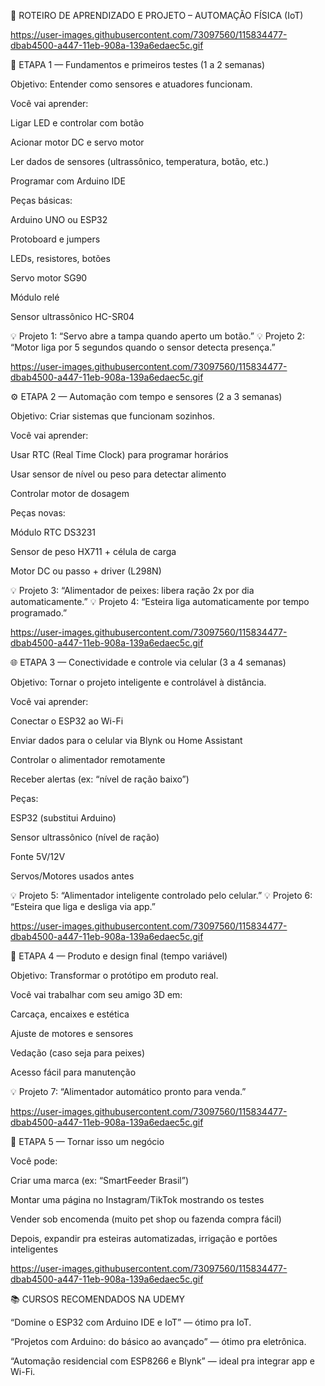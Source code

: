 🚀 ROTEIRO DE APRENDIZADO E PROJETO – AUTOMAÇÃO FÍSICA (IoT)

https://user-images.githubusercontent.com/73097560/115834477-dbab4500-a447-11eb-908a-139a6edaec5c.gif

🧩 ETAPA 1 — Fundamentos e primeiros testes (1 a 2 semanas)

Objetivo: Entender como sensores e atuadores funcionam.

Você vai aprender:

Ligar LED e controlar com botão

Acionar motor DC e servo motor

Ler dados de sensores (ultrassônico, temperatura, botão, etc.)

Programar com Arduino IDE

Peças básicas:

Arduino UNO ou ESP32

Protoboard e jumpers

LEDs, resistores, botões

Servo motor SG90

Módulo relé

Sensor ultrassônico HC-SR04

💡 Projeto 1: “Servo abre a tampa quando aperto um botão.”
💡 Projeto 2: “Motor liga por 5 segundos quando o sensor detecta presença.”

https://user-images.githubusercontent.com/73097560/115834477-dbab4500-a447-11eb-908a-139a6edaec5c.gif

⚙️ ETAPA 2 — Automação com tempo e sensores (2 a 3 semanas)

Objetivo: Criar sistemas que funcionam sozinhos.

Você vai aprender:

Usar RTC (Real Time Clock) para programar horários

Usar sensor de nível ou peso para detectar alimento

Controlar motor de dosagem

Peças novas:

Módulo RTC DS3231

Sensor de peso HX711 + célula de carga

Motor DC ou passo + driver (L298N)

💡 Projeto 3: “Alimentador de peixes: libera ração 2x por dia automaticamente.”
💡 Projeto 4: “Esteira liga automaticamente por tempo programado.”

https://user-images.githubusercontent.com/73097560/115834477-dbab4500-a447-11eb-908a-139a6edaec5c.gif

🌐 ETAPA 3 — Conectividade e controle via celular (3 a 4 semanas)

Objetivo: Tornar o projeto inteligente e controlável à distância.

Você vai aprender:

Conectar o ESP32 ao Wi-Fi

Enviar dados para o celular via Blynk ou Home Assistant

Controlar o alimentador remotamente

Receber alertas (ex: “nível de ração baixo”)

Peças:

ESP32 (substitui Arduino)

Sensor ultrassônico (nível de ração)

Fonte 5V/12V

Servos/Motores usados antes

💡 Projeto 5: “Alimentador inteligente controlado pelo celular.”
💡 Projeto 6: “Esteira que liga e desliga via app.”

https://user-images.githubusercontent.com/73097560/115834477-dbab4500-a447-11eb-908a-139a6edaec5c.gif

🧠 ETAPA 4 — Produto e design final (tempo variável)

Objetivo: Transformar o protótipo em produto real.

Você vai trabalhar com seu amigo 3D em:

Carcaça, encaixes e estética

Ajuste de motores e sensores

Vedação (caso seja para peixes)

Acesso fácil para manutenção

💡 Projeto 7: “Alimentador automático pronto para venda.”

https://user-images.githubusercontent.com/73097560/115834477-dbab4500-a447-11eb-908a-139a6edaec5c.gif

💼 ETAPA 5 — Tornar isso um negócio

Você pode:

Criar uma marca (ex: “SmartFeeder Brasil”)

Montar uma página no Instagram/TikTok mostrando os testes

Vender sob encomenda (muito pet shop ou fazenda compra fácil)

Depois, expandir pra esteiras automatizadas, irrigação e portões inteligentes

https://user-images.githubusercontent.com/73097560/115834477-dbab4500-a447-11eb-908a-139a6edaec5c.gif

📚 CURSOS RECOMENDADOS NA UDEMY

“Domine o ESP32 com Arduino IDE e IoT” — ótimo pra IoT.

“Projetos com Arduino: do básico ao avançado” — ótimo pra eletrônica.

“Automação residencial com ESP8266 e Blynk” — ideal pra integrar app e Wi-Fi.
